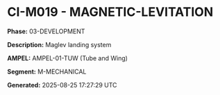 # CI-M019 - MAGNETIC-LEVITATION

**Phase:** 03-DEVELOPMENT

**Description:** Maglev landing system

**AMPEL:** AMPEL-01-TUW (Tube and Wing)

**Segment:** M-MECHANICAL

**Generated:** 2025-08-25 17:27:29 UTC
